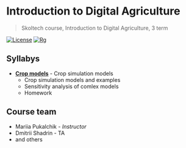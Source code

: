 # Introduction to Digital Agriculture
> Skoltech course, Introduction to Digital Agriculture, 3 term

[![License](https://img.shields.io/github/license/EDSEL-skoltech/multi_objective_irrigation)](https://github.com/EDSEL-skoltech/multi_objective_irrigation/blob/main/LICENSE)
[![Rg](https://img.shields.io/badge/ResearchGate-Follow-green)](https://www.researchgate.net/project/Digital-Agro)

## Syllabys 


* [__Crop models__](./Crop_models) - Crop simulation models
    * Crop simulation models and examples
    * Sensitivity analysis of comlex models
    * Homework

## Course team 

* Mariia Pukalchik - *Instructor*
* Dmitrii Shadrin - TA
* and others
